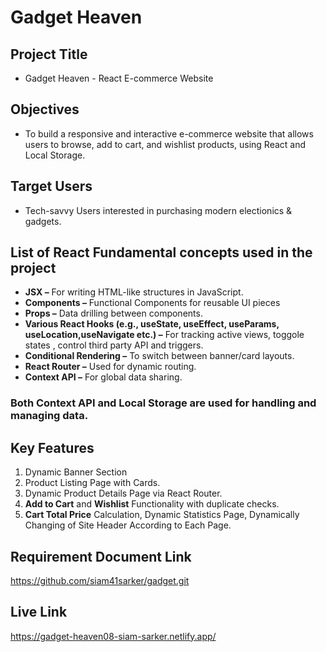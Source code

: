 # Gadget Heaven
## Project Title
* Gadget Heaven - React E-commerce Website
## Objectives
* To build a responsive and interactive e-commerce website that allows users to browse, add to cart, and wishlist products, using React and Local Storage.
## Target Users
* Tech-savvy Users interested in purchasing modern electionics & gadgets.
## List of React Fundamental concepts used in the project
* **JSX –** For writing HTML-like structures in JavaScript.
* **Components –** Functional Components for reusable UI pieces
* **Props –** Data drilling between components.
* **Various React Hooks (e.g., useState, useEffect, useParams, useLocation,useNavigate etc.) –** For tracking active views, toggole states , control third party API and triggers.
* **Conditional Rendering –** To switch between banner/card layouts.
* **React Router –** Used for dynamic routing.
* **Context API –** For global data sharing.
### Both Context API and Local Storage are used for handling and managing data.
## Key Features
1. Dynamic Banner Section
2. Product Listing Page with Cards.
3. Dynamic Product Details Page via React Router.
4. **Add to Cart** and **Wishlist** Functionality with duplicate checks.
5. **Cart Total Price** Calculation, Dynamic Statistics Page, Dynamically Changing of Site Header According to Each Page.
## Requirement Document Link
https://github.com/siam41sarker/gadget.git
## Live Link
https://gadget-heaven08-siam-sarker.netlify.app/




